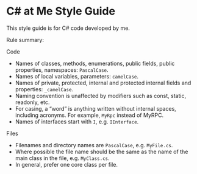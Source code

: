 # C# at Me Style Guide
This style guide is for C# code developed by me.

Rule summary:

Code

- Names of classes, methods, enumerations, public fields, public properties, namespaces: `PascalCase`.
- Names of local variables, parameters: `camelCase`.
- Names of private, protected, internal and protected internal fields and properties: `_camelCase`.
- Naming convention is unaffected by modifiers such as const, static, readonly, etc.
- For casing, a “word” is anything written without internal spaces, including acronyms. For example, `MyRpc` instead of MyRPC.
- Names of interfaces start with `I`, e.g. `IInterface`.

Files

- Filenames and directory names are `PascalCase`, e.g. `MyFile.cs`.
- Where possible the file name should be the same as the name of the main class in the file, e.g. `MyClass.cs`.
- In general, prefer one core class per file.
